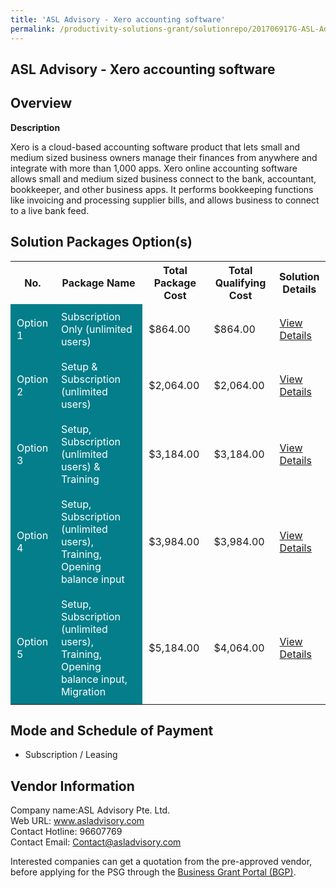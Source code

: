 ```yaml
---
title: 'ASL Advisory - Xero accounting software'
permalink: /productivity-solutions-grant/solutionrepo/201706917G-ASL-Advsory-Xro-ACC-softwr-G
---
```


## ASL Advisory - Xero accounting software

## Overview

**Description**

Xero is a cloud-based accounting software product that lets small and medium sized business owners manage their finances from anywhere and integrate with more than 1,000 apps. Xero online accounting software allows small and medium sized business connect to the bank, accountant, bookkeeper, and other business apps. It performs bookkeeping functions like invoicing and processing supplier bills, and allows business to connect to a live bank feed.

## Solution Packages Option(s)

<table>
<tr>
<th><b>No.</b></th>
<th><b>Package Name</b></th>
<th><b>Total Package Cost</b></th>
<th><b>Total Qualifying Cost</b></th>
<th><b>Solution Details</b></th>
</tr>
<tr>
<td style='padding: 10px; background-color: #037E8A; color: #FFFFFF;'>Option 1</td>
<td style='padding: 10px; background-color: #037E8A; color: #FFFFFF;'>Subscription Only (unlimited users)</td>
<td style='padding: 10px;'>$864.00</td>
<td style='padding: 10px;'>$864.00</td>
<td style='padding: 10px;'><a href='/images/psg/ASL_Xero_01082024_Desensitised_Annex3_Part1.pdf' target='_blank'>View Details</a></td>
</tr>
<tr>
<td style='padding: 10px; background-color: #037E8A; color: #FFFFFF;'>Option 2</td>
<td style='padding: 10px; background-color: #037E8A; color: #FFFFFF;'>Setup & Subscription (unlimited users)</td>
<td style='padding: 10px;'>$2,064.00</td>
<td style='padding: 10px;'>$2,064.00</td>
<td style='padding: 10px;'><a href='/images/psg/ASL_Xero_01082024_Desensitised_Annex3_Part2.pdf' target='_blank'>View Details</a></td>
</tr>
<tr>
<td style='padding: 10px; background-color: #037E8A; color: #FFFFFF;'>Option 3</td>
<td style='padding: 10px; background-color: #037E8A; color: #FFFFFF;'>Setup, Subscription (unlimited users) & Training</td>
<td style='padding: 10px;'>$3,184.00</td>
<td style='padding: 10px;'>$3,184.00</td>
<td style='padding: 10px;'><a href='/images/psg/ASL_Xero_01082024_Desensitised_Annex3_Part3.pdf' target='_blank'>View Details</a></td>
</tr>
<tr>
<td style='padding: 10px; background-color: #037E8A; color: #FFFFFF;'>Option 4</td>
<td style='padding: 10px; background-color: #037E8A; color: #FFFFFF;'>Setup, Subscription (unlimited users), Training, Opening balance input</td>
<td style='padding: 10px;'>$3,984.00</td>
<td style='padding: 10px;'>$3,984.00</td>
<td style='padding: 10px;'><a href='/images/psg/ASL_Xero_01082024_Desensitised_Annex3_Part4.pdf' target='_blank'>View Details</a></td>
</tr>
<tr>
<td style='padding: 10px; background-color: #037E8A; color: #FFFFFF;'>Option 5</td>
<td style='padding: 10px; background-color: #037E8A; color: #FFFFFF;'>Setup, Subscription (unlimited users), Training, Opening balance input, Migration</td>
<td style='padding: 10px;'>$5,184.00</td>
<td style='padding: 10px;'>$4,064.00</td>
<td style='padding: 10px;'><a href='/images/psg/ASL_Xero_01082024_Desensitised_Annex3_Part5.pdf' target='_blank'>View Details</a></td>
</tr>
</table>

## Mode and Schedule of Payment

 - Subscription / Leasing

## Vendor Information

 Company name:ASL Advisory Pte. Ltd.<br>Web URL: www.asladvisory.com <br>Contact Hotline: 96607769 <br>Contact Email: Contact@asladvisory.com 

Interested companies can get a quotation from the pre-approved vendor, before applying for the PSG through the <a href='https://www.businessgrants.gov.sg/' target='_blank' rel='noopener'>Business Grant Portal (BGP)</a>.

<script src="/jquery/resize-tables.js"></script>
